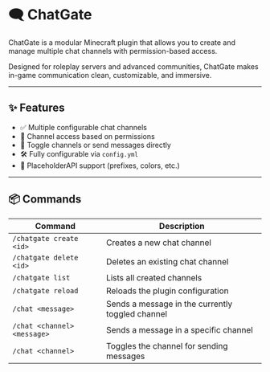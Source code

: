# 🗨️ ChatGate

ChatGate is a modular Minecraft plugin that allows you to create and manage multiple chat channels with permission-based access.

Designed for roleplay servers and advanced communities, ChatGate makes in-game communication clean, customizable, and immersive.

---

## ✨ Features

- ✅ Multiple configurable chat channels
- 🎯 Channel access based on permissions
- 💬 Toggle channels or send messages directly
- 🛠️ Fully configurable via `config.yml`
- 🔌 PlaceholderAPI support (prefixes, colors, etc.)

---

## 📦 Commands

| Command | Description |
|--------|-------------|
| `/chatgate create <id>` | Creates a new chat channel |
| `/chatgate delete <id>` | Deletes an existing chat channel |
| `/chatgate list` | Lists all created channels |
| `/chatgate reload` | Reloads the plugin configuration |
| `/chat <message>` | Sends a message in the currently toggled channel |
| `/chat <channel> <message>` | Sends a message in a specific channel |
| `/chat <channel>` | Toggles the channel for sending messages |
